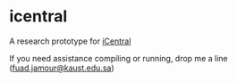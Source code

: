 # icentral
A research prototype for  [iCentral](http://ieeexplore.ieee.org/abstract/document/8070346/)

If you need assistance compiling or running, drop me a line (fuad.jamour@kaust.edu.sa)
